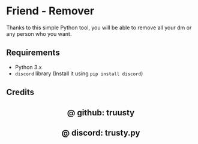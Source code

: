 # Friend - Remover

Thanks to this simple Python tool, you will be able to remove all your dm or any person who you want.

## Requirements
- Python 3.x
- `discord` library (Install it using `pip install discord`)

## Credits

<h2 align="center"> @ github: truusty </h2>
<h2 align="center"> @ discord: trusty.py </h2>

